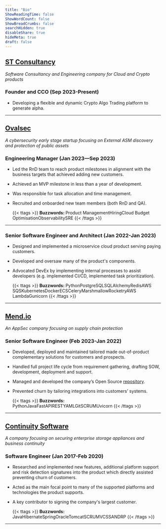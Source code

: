 ```yaml
---
title: "Bio"
ShowReadingTime: false
ShowWordCount: false
ShowBreadCrumbs: false
searchHidden: true
disableShare: true
hideMeta: true
draft: false
---
```

## [ST Consultancy](http://o-st.dev/)
_Software Consultancy and Engineering company for Cloud and Crypto products_

### Founder and CCO (Sep 2023-Present)
* Developing a flexible and dynamic Crypto Algo Trading platform to generate alpha.
---

## [Ovalsec](https://ovalsec.com)
_A cybersecurity early stage startup focusing on External ASM discovery and protection of public assets_

### Engineering Manager (Jan 2023—Sep 2023)

- Led the RnD team to reach product milestones in alignment with the business targets that achieved adding new customers.
- Achieved an MVP milestone in less than a year of development.
- Was responsible for task allocation and time management.
- Recruited and onboarded new team members (both RnD and QA).

  {{< ttags >}}
  <par>
    <strong>Buzzwords: </strong>
    <t>Product Management</t><t>Hiring</t><t>Cloud Budget Optimisation</t><t>Observability</t><t>SRE</t>
  </par>
  {{< /ttags >}}

---

### Senior Software Engineer and Architect (Jan 2022-Jan 2023)

- Designed and implemented a microservice cloud product serving paying customers.
- Developed and oversaw many of the product's components.
- Advocated DevEx by implementing internal processes to assist developers (e.g. implemented CI/CD, implemented task prioritization).

  {{< ttags >}}
  <par>
    <strong>Buzzwords: </strong>
    <t>Python</t><t>PostgreSQL</t><t>SQLAlchemy</t><t>Redis</t><t>AWS SQS</t><t>Kubernetes</t><t>Docker</t><t>ECS</t><t>Celery</t><t>Marshmallow</t><t>Rocketry</t><t>AWS Lambda</t><t>Gunicorn</t>
  </par>
  {{< /ttags >}}

---
## [Mend.io](https://www.mend.io)
_An AppSec company focusing on supply chain protection_

### Senior Software Engineer (Feb 2023-Jan 2022)

- Developed, deployed and maintained tailored made out-of-product complementary solutions for customers and prospects.
- Handled full project life cycle from requirement gathering, drafting SOW, development, deployment and support.
- Managed and developed the company’s Open Source [repository](https://github.com/whitesource-ps).
- Prevented churn by tailoring integrations into customers’ systems.

  {{< ttags >}}
  <par>
    <strong>Buzzwords: </strong>
    <t>Python</t><t>Java</t><t>FastAPI</t><t>REST</t><t>YAML</t><t>Git</t><t>SCRUM</t><t>Uvicorn</t>
  </par>
  {{< /ttags >}}

---
## [Continuity Software](https://www.continuitysoftware.com)
_A company focusing on securing enterprise storage appliances and business continuity_

### Software Engineer (Jan 2017-Feb 2020)

- Researched and implemented new features, additional platform support and risk detection signatures into the product which directly assisted preventing churn of customers.
- Acted as the main focal point to many of the supported platforms and technologies the product supports.
- A key contributor to signing the company's largest customer.

  {{< ttags >}}
  <par>
    <strong>Buzzwords: </strong>
    <t>Java</t><t>Hibernate</t><t>Spring</t><t>Oracle</t><t>Tomcat</t><t>SCRUM</t><t>VCS</t><t>SAN</t><t>DRP</t>
  {{< /ttags >}}
  </par>
---